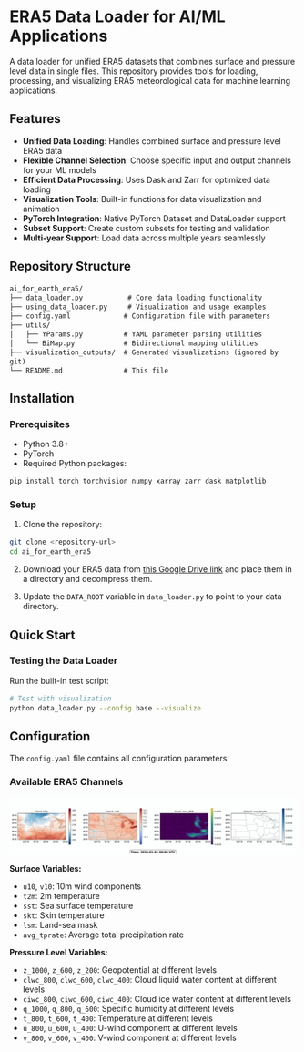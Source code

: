 # ERA5 Data Loader for AI/ML Applications

A data loader for unified ERA5 datasets that combines surface and pressure level data in single files. This repository provides tools for loading, processing, and visualizing ERA5 meteorological data for machine learning applications.

## Features

- **Unified Data Loading**: Handles combined surface and pressure level ERA5 data
- **Flexible Channel Selection**: Choose specific input and output channels for your ML models
- **Efficient Data Processing**: Uses Dask and Zarr for optimized data loading
- **Visualization Tools**: Built-in functions for data visualization and animation
- **PyTorch Integration**: Native PyTorch Dataset and DataLoader support
- **Subset Support**: Create custom subsets for testing and validation
- **Multi-year Support**: Load data across multiple years seamlessly

## Repository Structure

```
ai_for_earth_era5/
├── data_loader.py           # Core data loading functionality
├── using_data_loader.py     # Visualization and usage examples
├── config.yaml             # Configuration file with parameters
├── utils/
│   ├── YParams.py          # YAML parameter parsing utilities
│   └── BiMap.py            # Bidirectional mapping utilities
├── visualization_outputs/  # Generated visualizations (ignored by git)
└── README.md               # This file
```

## Installation

### Prerequisites

- Python 3.8+
- PyTorch
- Required Python packages:

```bash
pip install torch torchvision numpy xarray zarr dask matplotlib
```

### Setup

1. Clone the repository:
```bash
git clone <repository-url>
cd ai_for_earth_era5
```

2. Download your ERA5 data from [this Google Drive link](https://drive.google.com/drive/folders/1PZuRM7lbX-pBV0Zk34-2RZ3X283DYxex?usp=sharing) and place them in a directory and decompress them.

3. Update the `DATA_ROOT` variable in `data_loader.py` to point to your data directory.

## Quick Start
### Testing the Data Loader

Run the built-in test script:

```bash
# Test with visualization
python data_loader.py --config base --visualize
```

## Configuration

The `config.yaml` file contains all configuration parameters:

### Available ERA5 Channels

![ERA5 Input-Output Animation](https://github.com/XuShaoming/ai_for_earth_era5/raw/HEAD/visualization_outputs/animation_input_output_8frames.gif)

**Surface Variables:**
- `u10`, `v10`: 10m wind components
- `t2m`: 2m temperature  
- `sst`: Sea surface temperature
- `skt`: Skin temperature
- `lsm`: Land-sea mask
- `avg_tprate`: Average total precipitation rate

**Pressure Level Variables:**
- `z_1000`, `z_600`, `z_200`: Geopotential at different levels
- `clwc_800`, `clwc_600`, `clwc_400`: Cloud liquid water content at different levels
- `ciwc_800`, `ciwc_600`, `ciwc_400`: Cloud ice water content at different levels
- `q_1000`, `q_800`, `q_600`: Specific humidity at different levels
- `t_800`, `t_600`, `t_400`: Temperature at different levels
- `u_800`, `u_600`, `u_400`: U-wind component at different levels
- `v_800`, `v_600`, `v_400`: V-wind component at different levels

